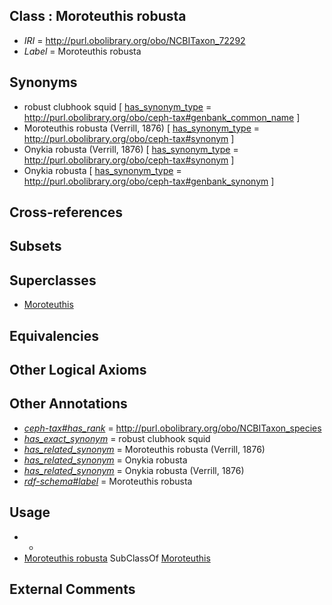 
## Class : Moroteuthis robusta

 * *IRI* = http://purl.obolibrary.org/obo/NCBITaxon_72292
 * *Label* = Moroteuthis robusta

## Synonyms

 * robust clubhook squid [ [has_synonym_type](../../pe/oboInOwl#hasSynonymType.md) = http://purl.obolibrary.org/obo/ceph-tax#genbank_common_name ]
 * Moroteuthis robusta (Verrill, 1876) [ [has_synonym_type](../../pe/oboInOwl#hasSynonymType.md) = http://purl.obolibrary.org/obo/ceph-tax#synonym ]
 * Onykia robusta (Verrill, 1876) [ [has_synonym_type](../../pe/oboInOwl#hasSynonymType.md) = http://purl.obolibrary.org/obo/ceph-tax#synonym ]
 * Onykia robusta [ [has_synonym_type](../../pe/oboInOwl#hasSynonymType.md) = http://purl.obolibrary.org/obo/ceph-tax#genbank_synonym ]

## Cross-references


## Subsets


## Superclasses

 * [Moroteuthis](../../NCBITaxon/66/NCBITaxon_34566.md)

## Equivalencies


## Other Logical Axioms


## Other Annotations

 * *[ceph-tax#has_rank](../../ceph-tax#has/nk/ceph-tax#has_rank.md)* = http://purl.obolibrary.org/obo/NCBITaxon_species
 * *[has_exact_synonym](../../ym/oboInOwl#hasExactSynonym.md)* = robust clubhook squid
 * *[has_related_synonym](../../ym/oboInOwl#hasRelatedSynonym.md)* = Moroteuthis robusta (Verrill, 1876)
 * *[has_related_synonym](../../ym/oboInOwl#hasRelatedSynonym.md)* = Onykia robusta
 * *[has_related_synonym](../../ym/oboInOwl#hasRelatedSynonym.md)* = Onykia robusta (Verrill, 1876)
 * *[rdf-schema#label](../../el/rdf-schema#label.md)* = Moroteuthis robusta

## Usage

 * -
 * [Moroteuthis robusta](../../NCBITaxon/92/NCBITaxon_72292.md) SubClassOf [Moroteuthis](../../NCBITaxon/66/NCBITaxon_34566.md)

## External Comments

